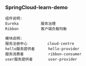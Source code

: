 
### SpringCloud-learn-demo


    组件说明:
    Eureka          服务治理
    Ribbon          客户端负载均衡
    
    模块说明:
    服务注册中心         cloud-centre  
    hello服务提供者      hello-provider 
    服务消费者           ribbon-consumer 
    user服务提供者       user-provider
    

